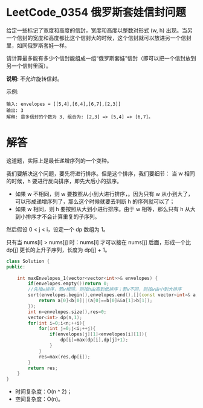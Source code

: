 # LeetCode_0354 俄罗斯套娃信封问题

给定一些标记了宽度和高度的信封，宽度和高度以整数对形式 (w, h) 出现。当另一个信封的宽度和高度都比这个信封大的时候，这个信封就可以放进另一个信封里，如同俄罗斯套娃一样。

请计算最多能有多少个信封能组成一组“俄罗斯套娃”信封（即可以把一个信封放到另一个信封里面）。

**说明:**
不允许旋转信封。

示例:
```
输入: envelopes = [[5,4],[6,4],[6,7],[2,3]]
输出: 3 
解释: 最多信封的个数为 3, 组合为: [2,3] => [5,4] => [6,7]。
```

# 解答

这道题，实际上是最长递增序列的一个变种。

我们要解决这个问题，要先将进行排序。但是这个排序，我们要细节：
当 w 相同的时候，h 要进行反向排序，即先大后小的排序。

* 如果 w 不相同，则 w 要按照从小到大进行排序，。因为只有 w 从小到大了，可以形成递增序列了，那么这个时候就要去判断 h 的序列就可以了；
* 如果 w 相同，则 h 要按照从大到小进行排序。由于 w 相等，那么只有 h 从大到小排序才不会计算重复的子序列。

然后假设 0 < j < i，设定一个 dp 数组为 1。

只有当 nums[i] > nums[j] 时：nums[i] 才可以接在 nums[j] 后面，形成一个比 dp[j] 更长的上升子序列，长度为 dp[j] + 1。


```C++
class Solution {
public:
    
    int maxEnvelopes_1(vector<vector<int>>& envelopes) {
        if(envelopes.empty())return 0;
        //先按w排序，若w相同，则按h由高到低排序；若w不同，则按w由小到大排序
        sort(envelopes.begin(),envelopes.end(),[](const vector<int>& a,const vector<int>& b){
            return a[0]<b[0]||(a[0]==b[0]&&a[1]>b[1]);
        });
        int n=envelopes.size(),res=0;
        vector<int> dp(n,1);
        for(int i=0;i<n;++i){
            for(int j=0;j<i;++j){
                if(envelopes[j][1]<envelopes[i][1]){
                    dp[i]=max(dp[i],dp[j]+1);
                }
            }
            res=max(res,dp[i]);
        }
        return res;
    }
}
```
* 时间复杂度：O(n ^ 2)；
* 空间复杂度：O(n)。
